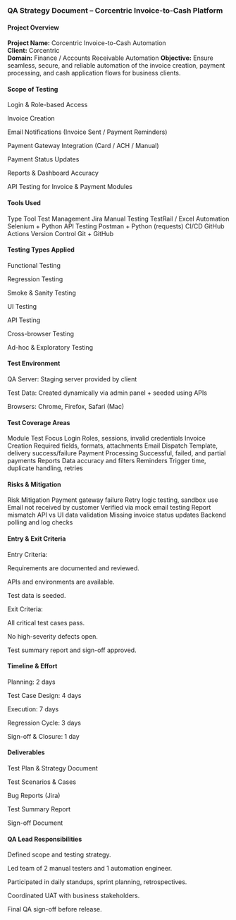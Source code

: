### QA Strategy Document – Corcentric Invoice-to-Cash Platform
#### Project Overview
**Project Name:** Corcentric Invoice-to-Cash Automation  
**Client:** Corcentric  
**Domain:** Finance / Accounts Receivable Automation
**Objective:** Ensure seamless, secure, and reliable automation of the invoice creation, payment processing, and cash application flows for business clients.

#### Scope of Testing
Login & Role-based Access

Invoice Creation

Email Notifications (Invoice Sent / Payment Reminders)

Payment Gateway Integration (Card / ACH / Manual)

Payment Status Updates

Reports & Dashboard Accuracy

API Testing for Invoice & Payment Modules

#### Tools Used
Type	Tool
Test Management	Jira
Manual Testing	TestRail / Excel
Automation	Selenium + Python
API Testing	Postman + Python (requests)
CI/CD	GitHub Actions
Version Control	Git + GitHub

#### Testing Types Applied
Functional Testing

Regression Testing

Smoke & Sanity Testing

UI Testing

API Testing

Cross-browser Testing

Ad-hoc & Exploratory Testing

#### Test Environment
QA Server: Staging server provided by client

Test Data: Created dynamically via admin panel + seeded using APIs

Browsers: Chrome, Firefox, Safari (Mac)

#### Test Coverage Areas
Module	Test Focus
Login	Roles, sessions, invalid credentials
Invoice Creation	Required fields, formats, attachments
Email Dispatch	Template, delivery success/failure
Payment Processing	Successful, failed, and partial payments
Reports	Data accuracy and filters
Reminders	Trigger time, duplicate handling, retries

#### Risks & Mitigation
Risk	Mitigation
Payment gateway failure	Retry logic testing, sandbox use
Email not received by customer	Verified via mock email testing
Report mismatch	API vs UI data validation
Missing invoice status updates	Backend polling and log checks

#### Entry & Exit Criteria
Entry Criteria:

Requirements are documented and reviewed.

APIs and environments are available.

Test data is seeded.

Exit Criteria:

All critical test cases pass.

No high-severity defects open.

Test summary report and sign-off approved.

#### Timeline & Effort
Planning: 2 days

Test Case Design: 4 days

Execution: 7 days

Regression Cycle: 3 days

Sign-off & Closure: 1 day

#### Deliverables
Test Plan & Strategy Document

Test Scenarios & Cases

Bug Reports (Jira)

Test Summary Report

Sign-off Document

#### QA Lead Responsibilities
Defined scope and testing strategy.

Led team of 2 manual testers and 1 automation engineer.

Participated in daily standups, sprint planning, retrospectives.

Coordinated UAT with business stakeholders.

Final QA sign-off before release.
